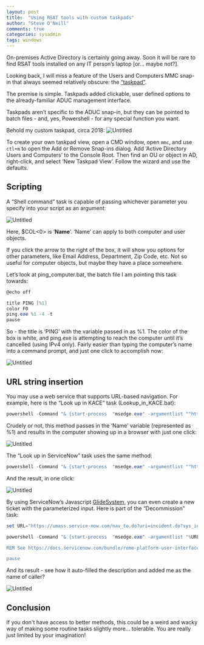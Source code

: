 ```yaml
---
layout: post
title:  "Using RSAT tools with custom taskpads"
author: "Steve O'Neill"
comments: true
categories: sysadmin
tags: windows
---
```


On-premises Active Directory is certainly going away. Soon it will be rare to find RSAT tools installed on any IT person’s laptop [or... maybe not?].

Looking back, I will miss a feature of the Users and Computers MMC snap-in that always seemed relatively obscure: the [“taskpad”](https://petri.com/add-taskpad-custom-mmc/).

The premise is simple. Taskpads added clickable, user defined options to the already-familiar ADUC management interface. 

Taskpads aren’t specific to the ADUC snap-in, but they can be pointed to batch files - and, yes, Powershell - for any special function you want.

Behold my custom taskpad, circa 2018:
![Untitled]({{site.url}}/docs/assets/img/taskpad%20f1162ea308774fb3bb74bf699eec8984/Untitled.png)

To create your own taskpad view, open a CMD window, open ```mmc```, and use ```ctl+m``` to open the Add or Remove Snap-ins dialog. Add ‘Active Directory Users and Computers’ to the Console Root. Then find an OU or object in AD, right-click, and select ‘New Taskpad View’. Follow the wizard and use the defaults.

## Scripting

A “Shell command” task is capable of passing whichever parameter you specify into your script as an argument:

![Untitled]({{site.url}}/docs/assets/img/taskpad%20f1162ea308774fb3bb74bf699eec8984/Untitled%201.png)

Here, $COL<0> is ‘**Name**’. ‘Name’ can apply to both computer and user objects. 

If you click the arrow to the right of the box, it will show you options for other parameters, like Email Address, Department, Zip Code, etc. Not so useful for computer objects, but maybe they have a place somewhere.

Let’s look at ping_computer.bat, the batch file I am pointing this task towards:

```powershell
@echo off

title PING [%1]
color F0
ping.exe %1 -4 -t
pause
```

So - the title is ‘PING’ with the variable passed in as %1. The color of the box is white, and ping.exe is attempting to reach the computer until it’s cancelled (using IPv4 only). Fairly easier than typing the computer’s name into a command prompt, and just one click to accomplish now:

![Untitled]({{site.url}}/docs/assets/img/taskpad%20f1162ea308774fb3bb74bf699eec8984/Untitled%202.png)

## URL string insertion

You may use a web service that supports URL-based navigation. For example, here is the “Look up in KACE” task (Lookup_in_KACE.bat):

```powershell
powershell -Command "& {start-process  "msedge.exe" -argumentlist ""https://myKACEinstace.com/adminui/computer_inventory.php?LABEL_ID=&SEARCH_SELECTION="%1"""}"
```

Crudely or not, this method passes in the ‘Name’ variable (represented as %1) and results in the computer showing up in a browser with just one click:

![Untitled]({{site.url}}/docs/assets/img/taskpad%20f1162ea308774fb3bb74bf699eec8984/Untitled%203.png)

The “Look up in ServiceNow” task uses the same method: 

```powershell
powershell -Command "& {start-process  "msedge.exe" -argumentlist ""https://myinstance.service-now.com/nav_to.do?uri=textsearch.do?sysparm_search="%1"""}"
```

And the result, in one click:

![Untitled]({{site.url}}/docs/assets/img/taskpad%20f1162ea308774fb3bb74bf699eec8984/Untitled%204.png)

By using ServiceNow’s Javascript [GlideSystem](https://docs.servicenow.com/bundle/rome-platform-user-interface/page/use/navigation/reference/r_NavigatingByURLExamples.html), you can even create a new ticket with the parameterized input. Here is part of the “Decommission” task:

```powershell
set URL="https://umass.service-now.com/nav_to.do?uri=incident.do?sys_id=-1%26sysparm_query=priority=1^incident_state=3^caller_id=javascript:gs.getUserID()^short_description=Decommissioned"

powershell -Command "& {start-process  "msedge.exe" -argumentlist "%URL%""}"

REM See https://docs.servicenow.com/bundle/rome-platform-user-interface/page/use/navigation/reference/r_NavigatingByURLExamples.html

pause
```

And its result - see how it auto-filled the description and added me as the name of caller?

![Untitled]({{site.url}}/docs/assets/img/taskpad%20f1162ea308774fb3bb74bf699eec8984/Untitled%205.png)

## Conclusion

If you don't have access to better methods, this could be a weird and wacky way of making some routine tasks slightly more... tolerable. You are really just limited by your imagination!